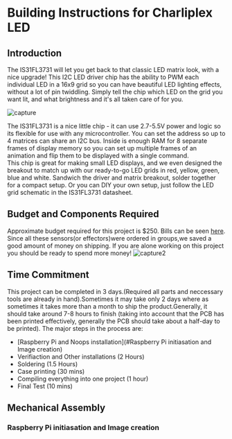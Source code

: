 # Building Instructions for Charliplex LED
## Introduction
The IS31FL3731 will let you get back to that classic LED matrix look, with a nice upgrade! This I2C LED driver chip has
the ability to PWM each individual LED in a 16x9 grid so you can have beautiful LED lighting effects, without a lot of
pin twiddling. Simply tell the chip which LED on the grid you want lit, and what brightness and it's all taken care of for
you. <br>

![capture](https://user-images.githubusercontent.com/43182173/49830998-c21a6e80-fd60-11e8-964e-589c806853c4.PNG)

The IS31FL3731 is a nice little chip - it can use 2.7-5.5V power and logic so its flexible for use with any microcontroller.
You can set the address so up to 4 matrices can share an I2C bus. Inside is enough RAM for 8 separate frames of
display memory so you can set up multiple frames of an animation and flip them to be displayed with a single
command.
<br>
This chip is great for making small LED displays, and we even designed the breakout to match up with our ready-to-go
LED grids in red, yellow, green, blue and white. Sandwich the driver and matrix breakout, solder together for a
compact setup. Or you can DIY your own setup, just follow the LED grid schematic in the IS31FL3731 datasheet.

## Budget and Components Required
Approximate budget required for this project is $250. Bills can be seen [here](https://github.com/kuljeet-Singh/charli0x74/tree/master/Documents/INVOICES). Since all these sensors(or effectors)were ordered in groups,we saved a good amount of money on shipping. If you are alone working on this project you should be ready to spend more money!
![capture2](https://user-images.githubusercontent.com/43182173/49831390-c85d1a80-fd61-11e8-996f-b08adfee345e.PNG)

## Time Commitment
This project can be completed in 3 days.(Required all parts and neccessary tools are already in hand).Sometimes it may take only 2 days where as sometimes it takes more than a month to ship the product.Generally, it should take around 7-8 hours to finish (taking into account that the PCB has been printed effectively, generally the PCB should take about a half-day to be printed).
The major steps in the process are:
- [Raspberry Pi and Noops installation](#Raspberry Pi initiasation and Image creation)  
- Verifiaction and Other installations (2 Hours)<br>
- Soldering (1.5 Hours)<br>
- Case printing  (30 mins)<br>
- Compiling everything into one project (1 hour)<br>
- Final Test (10 mins)

## Mechanical Assembly

### Raspberry Pi initiasation and Image creation





